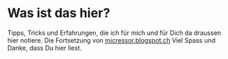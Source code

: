 # Was ist das hier?

Tipps, Tricks und Erfahrungen, die ich für mich und für Dich da draussen
hier notiere. Die Fortsetzung von
[micressor.blogspot.ch](//micressor.blogspot.ch/) Viel Spass und Danke,
dass Du hier liest.
